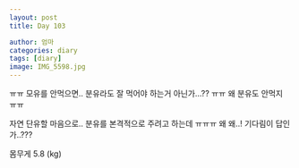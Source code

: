 ```yaml
---
layout: post
title: Day 103

author: 엄마
categories: diary
tags: [diary]
image: IMG_5598.jpg
---
```

ㅠㅠ 모유를 안먹으면.. 분유라도 잘 먹어야 하는거 아닌가…?? ㅠㅠ 왜 분유도 안먹지 ㅠㅠ

자연 단유할 마음으로.. 분유를 본격적으로 주려고 하는데 ㅠㅠㅠ 왜 왜..! 기다림이 답인가..??? 

몸무게 5.8 (kg)
